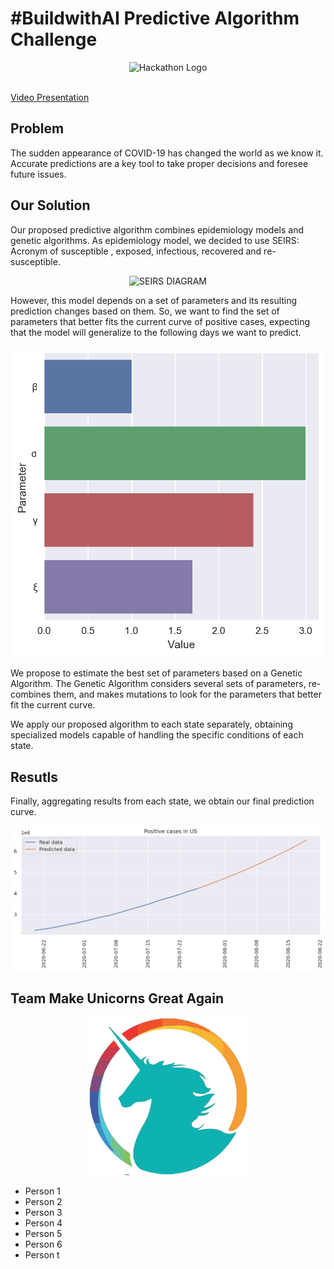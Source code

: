# #BuildwithAI Predictive Algorithm Challenge

<p style="text-align: center;">
  <img src="https://hackmakers-35566.web.app/images/Logo_black.png"
       alt="Hackathon Logo" />
</p>

<br>
<a href="https://www.youtube.com/watch?v=ujBxDDCPDtE">Video Presentation</a>
<br>

## Problem

The sudden appearance of COVID-19 has changed the world as we know it. Accurate predictions are a key tool to take proper decisions and foresee future issues.

## Our Solution

Our proposed predictive algorithm combines epidemiology models and genetic algorithms. As epidemiology model, we decided to use SEIRS: Acronym of susceptible , exposed, infectious, recovered and re-susceptible.

<p style="text-align: center;">
  <img src="https://raw.githubusercontent.com/ryansmcgee/seirsplus/master/images/SEIRS_diagram.png"
       alt="SEIRS DIAGRAM"/>
</p>

However, this model depends on a set of parameters and its resulting prediction changes based on them. So, we want to find the set of parameters that better fits the current curve of positive cases, expecting that the model will generalize to the following days we want to predict.

<p style="text-align: center;">
  <img src="parameters.png"
       alt="Evolution of the parameters"/>
</p>

We propose to estimate the best set of parameters based on a Genetic Algorithm. The Genetic Algorithm considers several sets of parameters, re-combines them, and makes mutations to look for the parameters that better fit the current curve.

We apply our proposed algorithm to each state separately, obtaining specialized models capable of handling the specific conditions of each state.

## Resutls

Finally, aggregating results from each state, we obtain our final prediction curve.

![Results](results.png)


## Team Make Unicorns Great Again

<p align="center"">
<img src="teamlogo.png"
     alt="Logo of the team"
     style="width: 50%; height: auto;" />
</p>

* Person 1
* Person 2
* Person 3
* Person 4
* Person 5
* Person 6
* Person t

<style>

  a:hover, a:visited{
    text-decoration: none;
  }
</style>
